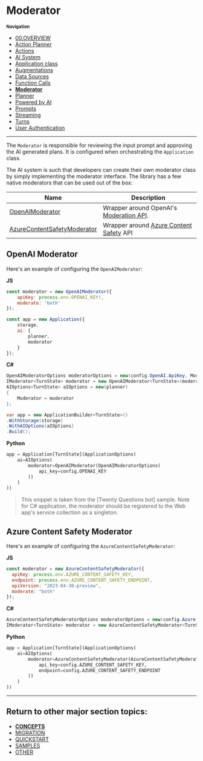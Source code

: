 # Moderator

<small>**Navigation**</small>

- [00.OVERVIEW](./README.md)
- [Action Planner](./ACTION-PLANNER.md)
- [Actions](./ACTIONS.md)
- [AI System](./AI-SYSTEM.md)
- [Application class](./APPLICATION.md)
- [Augmentations](./AUGMENTATIONS.md)
- [Data Sources](./DATA-SOURCES.md)
- [Function Calls](./FUNCTION-CALLS.md)
- [**Moderator**](./MODERATOR.md)
- [Planner](./PLANNER.md)
- [Powered by AI](./POWERED-BY-AI.md)
- [Prompts](./PROMPTS.md)
- [Streaming](./STREAMING.md)
- [Turns](./TURNS.md)
- [User Authentication](./USER-AUTH.md)

---

The `Moderator` is responsible for reviewing the input prompt and approving the AI generated plans. It is configured when orchestrating the `Application` class.

The AI system is such that developers can create their own moderator class by simply implementing the moderator interface. The library has a few native moderators that can be used out of the box:

| Name                                                           | Description                                                                                                            |
| -------------------------------------------------------------- | ---------------------------------------------------------------------------------------------------------------------- |
| [OpenAIModerator](#openai-moderator)                           | Wrapper around OpenAI's [Moderation API](https://platform.openai.com/docs/api-reference/moderations).                  |
| [AzureContentSafetyModerator](#azure-content-safety-moderator) | Wrapper around [Azure Content Safety](https://learn.microsoft.com/en-us/azure/ai-services/content-safety/overview) API |

## OpenAI Moderator

Here's an example of configuring the `OpenAIModerator`:

**JS**

```js
const moderator = new OpenAIModerator({
    apiKey: process.env.OPENAI_KEY!,
    moderate: 'both'
});

const app = new Application({
    storage,
    ai: {
        planner,
        moderator
    }
});
```

**C#**

```cs
OpenAIModeratorOptions moderatorOptions = new(config.OpenAI.ApiKey, ModerationType.Both);
IModerator<TurnState> moderator = new OpenAIModerator<TurnState>(moderatorOptions);
AIOptions<TurnState> aIOptions = new(planner)
{
    Moderator = moderator
};

var app = new ApplicationBuilder<TurnState>()
.WithStorage(storage)
.WithAIOptions(aIOptions)
.Build();
```

**Python**

```python
app = Application[TurnState](ApplicationOptions(
    ai=AIOptions(
        moderator=OpenAIModerator(OpenAIModeratorOptions(
            api_key=config.OPENAI_KEY
        ))
    )
))
```

> This snippet is taken from the [Twenty Questions bot] sample.
> Note for C# application, the moderator should be registered to the Web app's service collection as a singleton.

## Azure Content Safety Moderator

Here's an example of configuring the `AzureContentSafetyModerator`:

**JS**

```js
const moderator = new AzureContentSafetyModerator({
  apiKey: process.env.AZURE_CONTENT_SAFETY_KEY,
  endpoint: process.env.AZURE_CONTENT_SAFETY_ENDPOINT,
  apiVersion: "2023-04-30-preview",
  moderate: "both"
});
```

**C#**

```cs
AzureContentSafetyModeratorOptions moderatorOptions = new(config.Azure.ContentSafetyApiKey, config.Azure.ContentSafetyEndpoint, ModerationType.Both);
IModerator<TurnState> moderator = new AzureContentSafetyModerator<TurnState>(moderatorOptions);
```

**Python**

```python
app = Application[TurnState](ApplicationOptions(
    ai=AIOptions(
        moderator=AzureContentSafetyModerator(AzureContentSafetyModeratorOptions(
            api_key=config.AZURE_CONTENT_SAFETY_KEY,
            endpoint=config.AZURE_CONTENT_SAFETY_ENDPOINT
        ))
    )
))
```

---

## Return to other major section topics:

- [**CONCEPTS**](../CONCEPTS/README.md)
- [MIGRATION](../MIGRATION/README.md)
- [QUICKSTART](../QUICKSTART.md)
- [SAMPLES](../SAMPLES.md)
- [OTHER](../OTHER/README.md)
